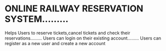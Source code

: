 # ONLINE  RAILWAY RESERVATION SYSTEM.........
Helps Users to reserve tickets,cancel tickets and check their reservations.........
Users can login on their existing account.........
Users can register as a new user and create a new account

